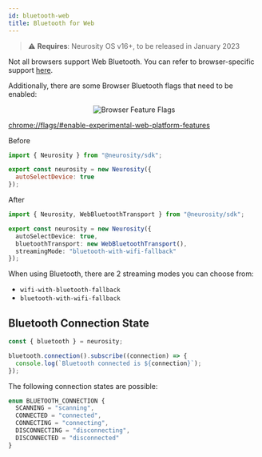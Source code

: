 ```yaml
---
id: bluetooth-web
title: Bluetooth for Web
---
```


> :warning: **Requires**: Neurosity OS v16+, to be released in January 2023

Not all browsers support Web Bluetooth. You can refer to browser-specific support [here](https://caniuse.com/web-bluetooth).

Additionally, there are some Browser Bluetooth flags that need to be enabled:

<p align="center">
  <img alt="Browser Feature Flags" src="/img/api/web-bluetooth-browser-flags.png" />
</p>

[chrome://flags/#enable-experimental-web-platform-features](chrome://flags/#enable-experimental-web-platform-features)

Before

```jsx
import { Neurosity } from "@neurosity/sdk";

export const neurosity = new Neurosity({
  autoSelectDevice: true
});
```

After

```ts {1,5-6}
import { Neurosity, WebBluetoothTransport } from "@neurosity/sdk";

export const neurosity = new Neurosity({
  autoSelectDevice: true,
  bluetoothTransport: new WebBluetoothTransport(),
  streamingMode: "bluetooth-with-wifi-fallback"
});
```

When using Bluetooth, there are 2 streaming modes you can choose from:

- `wifi-with-bluetooth-fallback`
- `bluetooth-with-wifi-fallback`

## Bluetooth Connection State

```ts
const { bluetooth } = neurosity;

bluetooth.connection().subscribe((connection) => {
  console.log(`Bluetooth connected is ${connection}`);
});
```

The following connection states are possible:

```ts
enum BLUETOOTH_CONNECTION {
  SCANNING = "scanning",
  CONNECTED = "connected",
  CONNECTING = "connecting",
  DISCONNECTING = "disconnecting",
  DISCONNECTED = "disconnected"
}
```
